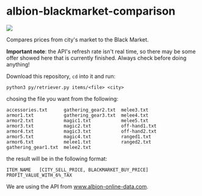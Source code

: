 # albion-blackmarket-comparison
[![](https://img.shields.io/github/downloads/felipelincoln/albion-blackmarket-comparison/total)](https://github.com/felipelincoln/albion-blackmarket-comparison/releases)

Compares prices from city's market to the Black Market.  

**Important note**: the API's refresh rate isn't real time, so there may be some offer showed here that is currently finished. Always check before doing anything!

Download this repository, `cd` into it and run:

``
python3 py/retriever.py items/<file> <city>
``

chosing the file you want from the following:

```
accessories.txt      gathering_gear2.txt  melee3.txt
armor1.txt           gathering_gear3.txt  melee4.txt
armor2.txt           magic1.txt           melee5.txt
armor3.txt           magic2.txt           off-hand1.txt
armor4.txt           magic3.txt           off-hand2.txt
armor5.txt           magic4.txt           ranged1.txt
armor6.txt           melee1.txt           ranged2.txt
gathering_gear1.txt  melee2.txt
```

the result will be in the following format:

``
ITEM_NAME	[CITY_SELL_PRICE, BLACKMARKET_BUY_PRICE] PROFIT_VALUE_WITH_6%_TAX
``

We are using the API from www.albion-online-data.com.
